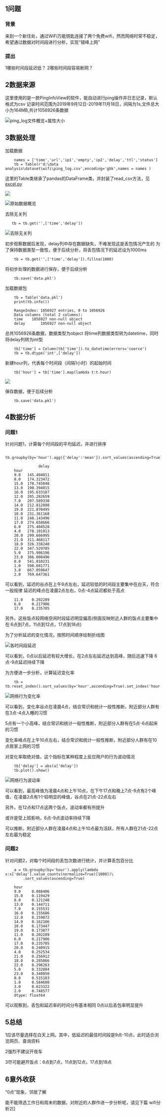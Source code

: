 ## 1问题
### 背景
来到一个新住处，通过WiFi万能钥匙连接了两个免费wifi，然而网络时常不稳定，希望通过数据对时间段进行分析，实现“错峰上网”

### 提出
1哪些时间段延迟低？
2哪些时间段容易断网？

## 2数据来源
这里使用的是一款PingInfoView的软件，能自动进行ping操作并日志记录，默认格式为csv
记录时间范围为2019年9月12日-2019年11月18日，间隔为1s,文件总大小为164MB,共计1056926条数据

![ping_log文件概览+属性大小](data\22076.jpg)

## 3数据处理
加载数据
        
        names = ['time','url','ip1','empty','ip2','delay','ttl','status']
        tb = Table(r'd:\data analysis\dataset\wifi\ping_log.csv',encoding='gbk',names = names )
这里的Table类继承了pandas的DataFrame类，并封装了read_csv方法，见[excel.py](https://github.com/heinz-lxy/python-modules/blob/master/excel.py) 

![](http://q14cwxl8t.bkt.clouddn.com/%E6%90%9C%E7%8B%97%E6%88%AA%E5%9B%BE20191117154056.jpg)

![原始数据概览](data\84982.jpg)

去除无关列

       tb = tb.get('',['time','delay'])

![去除无关列](data\70559.jpg)

初步观察数据后发现，delay列中存在数据缺失，不难发现这是丢包情况产生的
为了保持数据类型一致性，便于后续分析，将丢包情况下的延迟设为1000ms

        tb = tb.get('',['time','delay']).fillna(1000)

将初步处理的数据进行保存，便于后续分析
        
        tb.save('data.pkl')

加载数据包
        
        tb = Table('data.pkl')
        print(tb.info())

        RangeIndex: 1056927 entries, 0 to 1056926
        Data columns (total 2 columns):
        time    1056927 non-null object
        delay       1056927 non-null object

总共1056926条数据，数据类型为object
将time列数据类型转为datetime，同时将delay列转为int型
        
        tb['time'] = Column(tb['time']).to_datetime(errors='coerce')
        tb = tb.dtype('int',['delay'])

新建hour列，代表每个时间段（间隔1小时）的起始时间
        
        tb['hour'] = tb['time'].map(lambda t:t.hour)

![](data\28649.jpg)

保存数据，便于后续分析
        
        tb.save('data.pkl')


## 4数据分析
### 问题1
针对问题1，计算每个时间段的平均延迟，并进行排序

        tb.groupby(by='hour').agg({'delay':'mean'}).sort_values(ascending=True)

                   delay
        hour            
        9.0   145.404011
        8.0   174.323472
        15.0  178.745048
        13.0  190.394015
        16.0  195.633187
        12.0  205.282659
        7.0   207.589330
        14.0  212.812898
        19.0  221.870495
        10.0  231.361168
        11.0  248.143496
        17.0  274.658666
        6.0   275.404528
        4.0   278.101013
        20.0  299.666995
        21.0  311.468117
        18.0  326.338240
        22.0  347.529785
        5.0   375.986196
        23.0  386.008496
        0.0   541.010231
        1.0   598.681771
        3.0   667.059647
        2.0   769.647361

可以看到，延迟的谷点在上午9点左右，延迟较低的时间段主要集中在白天，符合一般规律
延迟的峰点在凌晨2点左右，0点-4点延迟都处于高点

        11.0    0.202289
        6.0     0.217906
        17.0    0.235705

另外，这些饭点较网络空闲时段延迟明显偏高(侧面反映附近人群的饭点主要集中在:6点到7点，11点到12点，17点到18点)

为了分析延迟的变化情况，按照时间顺序绘制折线图

![各时间段延迟](data\40773.jpg)

可以看到，0点以后延迟有较大增长，在2点左右延迟达到高峰，随后迅速下降
6点-9点延迟持续下降

为方便进一步分析，计算延迟变化率

        tb = tb.reset_index().sort_values(by='hour',ascending=True).set_index('hour').pct_change()

![网络行为变化率](data\74496.jpg)

可以看到，变化率谷点在凌晨4点，结合常识和统计一般性推断，附近部分人群有在3点-4点入睡的习惯

5点有一个小高峰，结合常识和统计一般性推断，附近部分人群有在5点-6点起床的习惯

变化率峰点在上午10点左右，结合常识和统计一般性推断，附近部分人群有在10点居家上网的习惯

对变化率取绝对值，这个指标在某种程度上反应用户的行为波动情况

        tb['delay'] = abs(a['delay'])
        tb.plot().show()

![网络行为波动率](data\69508.jpg)

可以看到，最高峰值为凌晨4点和上午10点，在下午17点和晚上7点-9点有2个峰值，在凌晨2点有1个较明显的峰值，谷点在21点-22点左右

另外，在12点和17点这两个饭点，波动率都有所提升

或许是受上班影响，6点-9点波动率持续下降

可以推断，附近部分人群在凌晨4点和上午10点最为活跃，所有人群在21点-22点左右最为稳定


### 问题2
针对问题2，对每个时间段的丢包次数进行统计，并计算丢包百分比

        a = tb.groupby(by='hour').apply(lambda x:x['delay'].value_counts(normalize=True)[1000])\
            .sort_values(ascending=True)

        hour
        9.0     0.088406
        15.0    0.119429
        8.0     0.121248
        13.0    0.144711
        7.0     0.155531
        16.0    0.155686
        12.0    0.159872
        14.0    0.162106
        10.0    0.173447
        19.0    0.173877
        11.0    0.202289
        6.0     0.217906
        17.0    0.235705
        20.0    0.240915
        4.0     0.252534
        21.0    0.256912
        18.0    0.285866
        22.0    0.296263
        5.0     0.332884
        23.0    0.340050
        0.0     0.515183
        1.0     0.584680
        3.0     0.623322
        2.0     0.748577
        dtype: float64

可以观察到，丢包和延迟率的时间分布基本相同
0点以后丢包率明显提升

## 5总结
1应该尽量选择在白天上网。其中，低延迟的最佳时间段是9点-10点，此时适合浏览网页、查询资料

2强烈不建议开夜车

3尽可能避开饭点：6点到7点，11点到12点，17点到18点

## 6意外收获
“0点”现象，邻居了解

能不能筛选工作日和周末的数据，对附近的人群作进一步分析呢，请见下篇 wifi分析2[]




